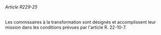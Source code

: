 ###### Article R229-25

Les commissaires à la transformation sont désignés et accomplissent leur mission dans les conditions prévues par l'article R. 22-10-7.

